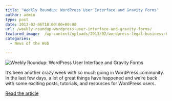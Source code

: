 ```yaml
---
title: 'Weekly Roundup: WordPress User Interface and Gravity Forms'
author: admin
type: post
date: 2013-02-06T18:00:00+00:00
url: /weekly-roundup-wordpress-user-interface-and-gravity-forms/
featured_image:  /wp-content/uploads/2013/02/wordpress-legal-business-640x386-150x150.jpg
categories:
  - News of the Web

---
```

<img src="https://i0.wp.com/www.wpkube.com/wp-content/uploads/2013/02/wordpress-legal-business-640x386-150x150.jpg?resize=150%2C150" alt="Weekly Roundup: WordPress User Interface and Gravity Forms" data-recalc-dims="1" />

It’s been another crazy week with so much going in WordPress community. In the last few days, a lot of great things have happened and we’re back with some exciting posts, tutorials, and resources for WordPress users.

<a href="http://www.wpkube.com/weekly-roundup-6/" title="Weekly Roundup: WordPress User Interface and Gravity Forms" target="_blank">Read the article</a>